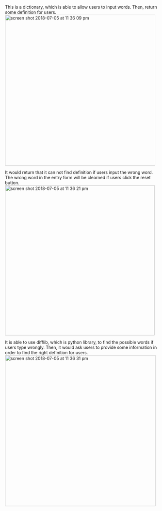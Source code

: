 This is a dictionary, which is able to allow users to input words. Then, return some definition for users.
<img width="495" alt="screen shot 2018-07-05 at 11 36 09 pm" src="https://user-images.githubusercontent.com/35472776/42363556-fb0bd2be-80ac-11e8-97f8-d07c28bf377b.png">


It would return that it can not find definition if users input the wrong word.
The wrong word in the entry form will be clearned if users click the reset button.
<img width="493" alt="screen shot 2018-07-05 at 11 36 21 pm" src="https://user-images.githubusercontent.com/35472776/42363610-210d0a96-80ad-11e8-8df9-868a86448c1c.png">


It is able to use difflib, which is python library, to find the possible words if users type wrongly. 
Then, it would ask users to provide some information in order to find the right definition for users.
<img width="496" alt="screen shot 2018-07-05 at 11 36 31 pm" src="https://user-images.githubusercontent.com/35472776/42363659-46d6eec2-80ad-11e8-8cc7-af2e7cc5f9d3.png">

